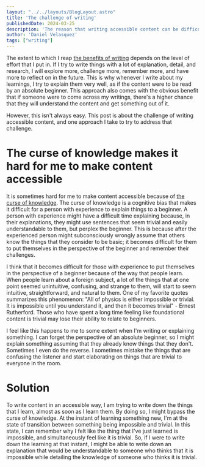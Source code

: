 ```yaml
---
layout: "../../layouts/BlogLayout.astro"
title: 'The challenge of writing'
publishedDate: 2024-03-25
description: 'The reason that writing accessible content can be difficult and one approach to make it easier'
author: 'Daniel Velasquez'
tags: ["writing"]
---
```


The extent to which I reap [the benefits of writing](https://www.dannyvelasquez.com/posts/why-i-write/) depends on the level of effort that I put in. If I try to write things with a lot of explanation, detail, and research, I will explore more, challenge more, remember more, and have more to reflect on in the future. This is why whenever I write about my learnings, I try to explain them very well, as if the content were to be read by an absolute beginner. This approach also comes with the obvious benefit that if someone were to come across my writings, there's a higher chance that they will understand the content and get something out of it.

However, this isn't always easy. This post is about the challenge of writing accessible content, and one approach I take to try to address that challenge.


# The curse of knowledge makes it hard for me to make content accessible

It is sometimes hard for me to make content accessible because of [the curse of knowledge](https://en.wikipedia.org/wiki/Curse_of_knowledge). The curse of knowledge is a cognitive bias that makes it difficult for a person with experience to explain things to a beginner. A person with experience might have a difficult time explaining because, in their explanations, they might use sentences that seem trivial and easily understandable to them, but perplex the beginner. This is because after the experienced person might subconsciously wrongly assume that others know the things that they consider to be basic; it becomes difficult for them to put themselves in the perspective of the beginner and remember their challenges.

I think that it becomes difficult for those with experience to put themselves in the perspective of a beginner because of the way that people learn. When people learn about a foreign subject, a lot of the things that at one point seemed unintuitive, confusing, and strange to them, will start to seem intuitive, straightforward, and natural to them. One of my favorite quotes summarizes this phenomenon: "All of physics is either impossible or trivial. It is impossible until you understand it, and then it becomes trivial" - Ernest Rutherford. Those who have spent a long time feeling like foundational content is trivial may lose their ability to relate to beginners.

I feel like this happens to me to some extent when I'm writing or explaining something. I can forget the perspective of an absolute beginner, so I might explain something assuming that they already know things that they don't. Sometimes I even do the reverse. I sometimes mistake the things that are confusing the listener and start elaborating on things that are trivial to everyone in the room.


# Solution
To write content in an accessible way, I am trying to write down the things that I learn, almost as soon as I learn them. By doing so, I might bypass the curse of knowledge. At the instant of learning something new, I'm at the state of transition between something being impossible and trivial. In this state, I can remember why I felt like the thing that I've just learned is impossible, and simultaneously feel like it is trivial. So, if I were to write down the learning at that instant, I might be able to write down an explanation that would be understandable to someone who thinks that it is impossible while detailing the knowledge of someone who thinks it is trivial.
